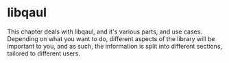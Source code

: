# libqaul

This chapter deals with libqaul, and it's various parts, and use
cases.  Depending on what you want to do, different aspects of the
library will be important to you, and as such, the information is
split into different sections, tailored to different users.
